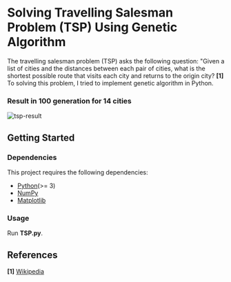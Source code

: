 # Solving Travelling Salesman Problem (TSP) Using Genetic Algorithm
The travelling salesman problem (TSP) asks the following question: "Given a list of cities and the distances between each pair of cities, what is the shortest possible route that visits each city and returns to the origin city? **[1]** To solving this problem, I tried to implement genetic algorithm in Python.

### Result in 100 generation for 14 cities

![tsp-result](https://raw.githubusercontent.com/numancan/solving-TSP-genetic-algorithm/master/tsp-result.PNG?token=AJBXZ6BHD5Z6WFBFNGVVF6C46ZTO2)

## Getting Started

### Dependencies
This project requires the following dependencies:
* [Python](https://www.python.org/downloads)(>= 3)
* [NumPy](http://www.numpy.org)
* [Matplotlib](https://matplotlib.org)

### Usage
Run **TSP.py**.

## References
**[1]** [Wikipedia](https://en.wikipedia.org/wiki/Travelling_salesman_problem)
